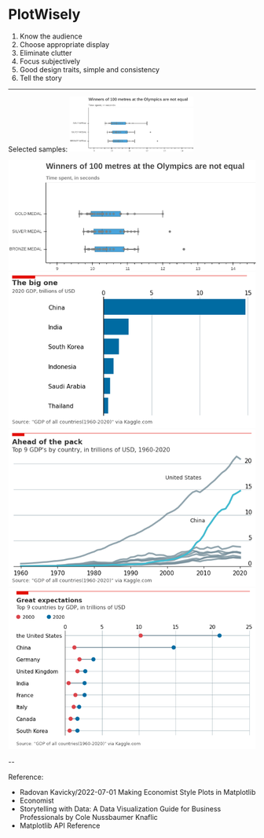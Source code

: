 # PlotWisely

1. Know the audience
2. Choose appropriate display
3. Eliminate clutter
4. Focus subjectively
5. Good design traits, simple and consistency
6. Tell the story





---

Selected samples:
<img src="assets/boxplot.png" width=50% height=50%>

![](assets/boxplot.png)
![](assets/1.png)
![](assets/2.png)
![](assets/3.png)


--


Reference:
- Radovan Kavicky/2022-07-01 Making Economist Style Plots in Matplotlib
- Economist
- Storytelling with Data: A Data Visualization Guide for Business Professionals by Cole Nussbaumer Knaflic
- Matplotlib API Reference
